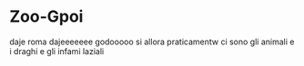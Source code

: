 # Zoo-Gpoi
daje roma dajeeeeeee
godooooo
si allora praticamentw ci sono gli animali e i draghi e gli infami laziali
